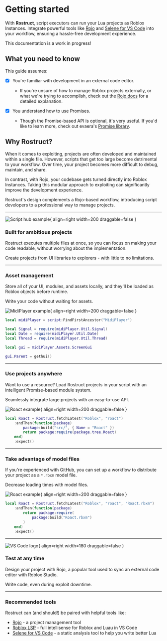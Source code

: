 # Getting started

With **Rostruct**, script executors can run your Lua projects as Roblox Instances. Integrate powerful tools like [Rojo](https://rojo.space/docs/) and [Selene for VS Code](https://marketplace.visualstudio.com/items?itemName=Kampfkarren.selene-vscode) into your workflow, ensuring a hassle-free development experience.

This documentation is a work in progress!

## What you need to know

This guide assumes:

- [x] You're familiar with development in an external code editor.
    * If you're unsure of how to manage Roblox projects externally, or what we're trying to accomplish, check out the [Rojo docs](https://rojo.space/) for a detailed explanation.

- [x] You understand how to use Promises.
    * Though the Promise-based API is optional, it's very useful. If you'd like to learn more, check out evaera's [Promise library](https://eryn.io/roblox-lua-promise/). 

## Why Rostruct?

When it comes to exploiting, projects are often developed and maintained within a single file. However, scripts that get too large become detrimental to your workflow. Over time, your project becomes more difficult to debug, maintain, and share.

In contrast, with Rojo, your codebase gets turned directly into Roblox Instances. Taking this modular approach to exploiting can significantly improve the development experience.

Rostruct's design complements a Rojo-based workflow, introducing script developers to a professional way to manage projects.

---

![Script hub example](../assets/images/script-hub-panel.svg){ align=right width=200 draggable=false }

### Built for ambitious projects

Rostruct executes multiple files at once, so you can focus on making your code readable, without worrying about the implementation.

Create projects from UI libraries to explorers - with little to no limitations.

---

### Asset management

Store all of your UI, modules, and assets locally, and they'll be loaded as Roblox objects before runtime.

Write your code without waiting for assets.

![MidiPlayer example](../assets/images/midi-player-panel-short.svg){ align=right width=200 draggable=false }

```lua
local midiPlayer = script:FindFirstAncestor("MidiPlayer")

local Signal = require(midiPlayer.Util.Signal)
local Date = require(midiPlayer.Util.Date)
local Thread = require(midiPlayer.Util.Thread)

local gui = midiPlayer.Assets.ScreenGui

gui.Parent = gethui()
```

---

### Use projects anywhere

Want to use a resource? Load Rostruct projects in your script with an intelligent Promise-based module system.

Seamlessly integrate large projects with an easy-to-use API.

![Roact example](../assets/images/roact-panel.svg){ align=right width=200 draggable=false }

```lua
local Roact = Rostruct.fetchLatest("Roblox", "roact")
	:andThen(function(package)
		package:build("src/", { Name = "Roact" })
		return package:require(package.tree.Roact)
	end)
	:expect()
```

---

### Take advantage of model files

If you're experienced with GitHub, you can set up a workflow to distribute your project as a `*.rbxm` model file.

Decrease loading times with model files.

![Roact example](../assets/images/roact-panel.svg){ align=right width=200 draggable=false }

```lua
local Roact = Rostruct.fetchLatest("Roblox", "roact", "Roact.rbxm")
	:andThen(function(package)
		return package:require(
			package:build("Roact.rbxm")
		)
	end)
	:expect()
```

---

![VS Code logo](../assets/images/vs-code-logo.svg){ align=right width=180 draggable=false }

### Test at any time

Design your project with Rojo, a popular tool used to sync an external code editor with Roblox Studio.

Write code, even during exploit downtime.

---

### Recommended tools

Rostruct can (and should!) be paired with helpful tools like:

* [Rojo](https://rojo.space/docs/) - a project management tool
* [Roblox LSP](https://devforum.roblox.com/t/roblox-lsp-full-intellisense-for-roblox-and-luau/717745) - full intellisense for Roblox and Luau in VS Code
* [Selene for VS Code](https://marketplace.visualstudio.com/items?itemName=Kampfkarren.selene-vscode) - a static analysis tool to help you write better Lua
